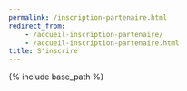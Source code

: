 ```yaml
---
permalink: /inscription-partenaire.html
redirect_from:
    - /accueil-inscription-partenaire/
    - /accueil-inscription-partenaire.html
title: S'inscrire
---
```


{% include base_path %}

<!DOCTYPE html>
<html lang="fr">
<head>
    <meta charset="UTF-8">
    <meta name="viewport" content="width=device-width, initial-scale=1.0">
    <meta http-equiv="X-UA-Compatible" content="ie=edge">
    <link rel="stylesheet" href="./assets/css/login.css" />
    <title>Document</title>
</head>
</html>